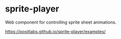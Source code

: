 # sprite-player
Web component for controlling sprite sheet animations.

https://positlabs.github.io/sprite-player/examples/